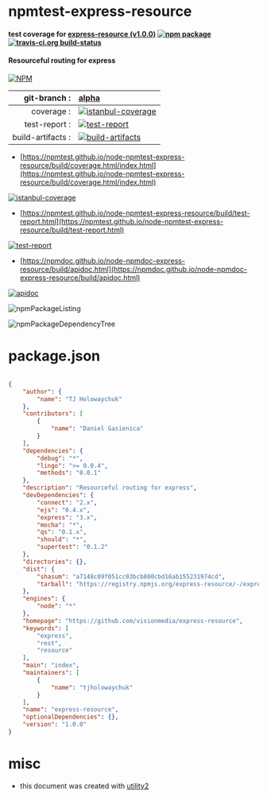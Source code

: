 # npmtest-express-resource

#### test coverage for  [express-resource (v1.0.0)](https://github.com/visionmedia/express-resource)  [![npm package](https://img.shields.io/npm/v/npmtest-express-resource.svg?style=flat-square)](https://www.npmjs.org/package/npmtest-express-resource) [![travis-ci.org build-status](https://api.travis-ci.org/npmtest/node-npmtest-express-resource.svg)](https://travis-ci.org/npmtest/node-npmtest-express-resource)

#### Resourceful routing for express

[![NPM](https://nodei.co/npm/express-resource.png?downloads=true&downloadRank=true&stars=true)](https://www.npmjs.com/package/express-resource)

| git-branch : | [alpha](https://github.com/npmtest/node-npmtest-express-resource/tree/alpha)|
|--:|:--|
| coverage : | [![istanbul-coverage](https://npmtest.github.io/node-npmtest-express-resource/build/coverage.badge.svg)](https://npmtest.github.io/node-npmtest-express-resource/build/coverage.html/index.html)|
| test-report : | [![test-report](https://npmtest.github.io/node-npmtest-express-resource/build/test-report.badge.svg)](https://npmtest.github.io/node-npmtest-express-resource/build/test-report.html)|
| build-artifacts : | [![build-artifacts](https://npmtest.github.io/node-npmtest-express-resource/glyphicons_144_folder_open.png)](https://github.com/npmtest/node-npmtest-express-resource/tree/gh-pages/build)|

- [https://npmtest.github.io/node-npmtest-express-resource/build/coverage.html/index.html](https://npmtest.github.io/node-npmtest-express-resource/build/coverage.html/index.html)

[![istanbul-coverage](https://npmtest.github.io/node-npmtest-express-resource/build/screenCapture.buildCi.browser.%252Ftmp%252Fbuild%252Fcoverage.lib.html.png)](https://npmtest.github.io/node-npmtest-express-resource/build/coverage.html/index.html)

- [https://npmtest.github.io/node-npmtest-express-resource/build/test-report.html](https://npmtest.github.io/node-npmtest-express-resource/build/test-report.html)

[![test-report](https://npmtest.github.io/node-npmtest-express-resource/build/screenCapture.buildCi.browser.%252Ftmp%252Fbuild%252Ftest-report.html.png)](https://npmtest.github.io/node-npmtest-express-resource/build/test-report.html)

- [https://npmdoc.github.io/node-npmdoc-express-resource/build/apidoc.html](https://npmdoc.github.io/node-npmdoc-express-resource/build/apidoc.html)

[![apidoc](https://npmdoc.github.io/node-npmdoc-express-resource/build/screenCapture.buildCi.browser.%252Ftmp%252Fbuild%252Fapidoc.html.png)](https://npmdoc.github.io/node-npmdoc-express-resource/build/apidoc.html)

![npmPackageListing](https://npmtest.github.io/node-npmtest-express-resource/build/screenCapture.npmPackageListing.svg)

![npmPackageDependencyTree](https://npmtest.github.io/node-npmtest-express-resource/build/screenCapture.npmPackageDependencyTree.svg)



# package.json

```json

{
    "author": {
        "name": "TJ Holowaychuk"
    },
    "contributors": [
        {
            "name": "Daniel Gasienica"
        }
    ],
    "dependencies": {
        "debug": "*",
        "lingo": ">= 0.0.4",
        "methods": "0.0.1"
    },
    "description": "Resourceful routing for express",
    "devDependencies": {
        "connect": "2.x",
        "ejs": "0.4.x",
        "express": "3.x",
        "mocha": "*",
        "qs": "0.1.x",
        "should": "*",
        "supertest": "0.1.2"
    },
    "directories": {},
    "dist": {
        "shasum": "a7148c09f051cc03bcb800cbd16ab155231974cd",
        "tarball": "https://registry.npmjs.org/express-resource/-/express-resource-1.0.0.tgz"
    },
    "engines": {
        "node": "*"
    },
    "homepage": "https://github.com/visionmedia/express-resource",
    "keywords": [
        "express",
        "rest",
        "resource"
    ],
    "main": "index",
    "maintainers": [
        {
            "name": "tjholowaychuk"
        }
    ],
    "name": "express-resource",
    "optionalDependencies": {},
    "version": "1.0.0"
}
```



# misc
- this document was created with [utility2](https://github.com/kaizhu256/node-utility2)
